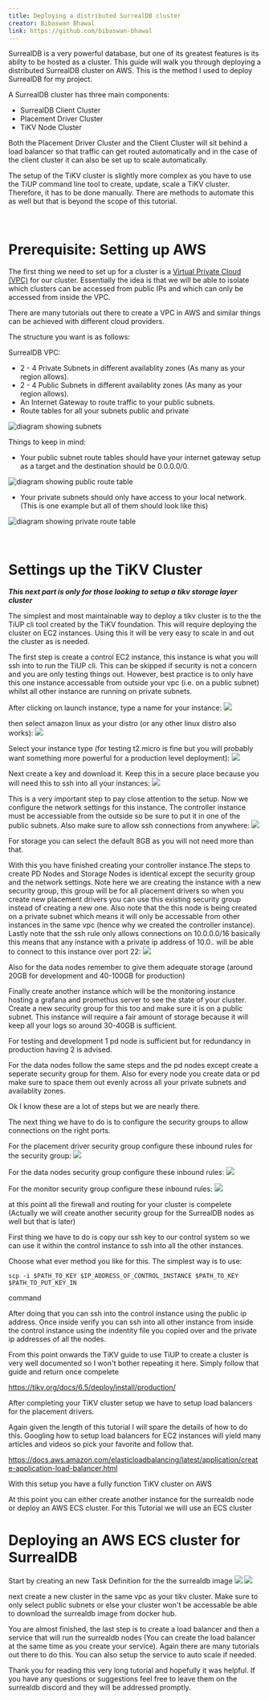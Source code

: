 ```yaml
---
title: Deploying a distributed SurrealDB cluster
creator: Bibaswan Bhawal
link: https://github.com/bibaswan-bhawal
---
```


SurrealDB is a very powerful database, but one of its greatest features is its abilty to be hosted as a cluster. This guide will walk you through deploying a distributed SurrealDB cluster on AWS. This is the method I used to deploy SurrealDB for my project.

A SurrealDB cluster has three main components:

- SurrealDB Client Cluster
- Placement Driver Cluster
- TiKV Node Cluster

Both the Placement Driver Cluster and the Client Cluster will sit behind a load balancer so that traffic can get routed automatically and in the case of the client cluster it can also be set up to scale automatically.

The setup of the TiKV cluster is slightly more complex as you have to use the TiUP command line tool to create, update, scale a TiKV cluster. Therefore, it has to be done manually. There are methods to automate this as well but that is beyond the scope of this tutorial.

<br />

# Prerequisite: Setting up AWS

The first thing we need to set up for a cluster is a [Virtual Private Cloud (VPC)](https://www.cloudflare.com/learning/cloud/what-is-a-virtual-private-cloud/) for our cluster. Essentially the idea is that we will be able to isolate which clusters can be accessed from public IPs and which can only be accessed from inside the VPC.

There are many tutorials out there to create a VPC in AWS and similar things can be achieved with different cloud providers.

The structure you want is as follows:

SurrealDB VPC:

- 2 - 4 Private Subnets in different availablity zones (As many as your region allows).
- 2 - 4 Public Subnets in different availablity zones (As many as your region allows).
- An Internet Gateway to route traffic to your public subnets.
- Route tables for all your subnets public and private

![diagram showing subnets](../assets/community/surrealdb-on-aws/diagram_1.png 'How I set up my subnets')

Things to keep in mind:

- Your public subnet route tables should have your internet gateway setup as a target and the destination should be 0.0.0.0/0.

![diagram showing public route table](../assets/community/surrealdb-on-aws/diagram_2.png 'How I set up my public route table')

- Your private subnets should only have access to your local network. (This is one example but all of them should look like this)

![diagram showing private route table](../assets/community/surrealdb-on-aws/diagram_3.png 'How I set up my private subnet route table')

</br>

# Settings up the TiKV Cluster

***This next part is only for those looking to setup a tikv storage layer cluster***

The simplest and most maintainable way to deploy a tikv cluster is to the the TiUP cli tool created by the TiKV foundation. This will require deploying the cluster on EC2 instances. Using this it will be very easy to scale in and out the cluster as is needed.

The first step is create a control EC2 instance, this instance is what you will ssh into to run the TiUP cli. This can be skipped if security is not a concern and you are only testing things out. However, best practice is to only have this one instance accessable from outside your vpc (i.e. on a public subnet) whilst all other instance are running on private subnets.

After clicking on launch instance, type a name for your instance:
![](../assets/community/surrealdb-on-aws/diagram_4.png '')

then select amazon linux as your distro (or any other linux distro also works):
![](../assets/community/surrealdb-on-aws/diagram_5.png '')

Select your instance type (for testing t2.micro is fine but you will probably want something more powerful for a production level deployment):
![](../assets/community/surrealdb-on-aws/diagram_6.png '')

Next create a key and download it. Keep this in a secure place because you will need this to ssh into all your instances:
![](../assets/community/surrealdb-on-aws/diagram_7.png '')

This is a very important step to pay close attention to the setup. Now we configure the network settings for this instance. The controller instance must be accessiable from the outside so be sure to put it in one of the public subnets. Also make sure to allow ssh connections from anywhere:
![](../assets/community/surrealdb-on-aws/diagram_8.png '')

For storage you can select the default 8GB as you will not need more than that.

With this you have finished creating your controller instance.The steps to create PD Nodes and Storage Nodes is identical except the security group and the network settings. Note here we are creating the instance with a new security group, this group will be for all placement drivers so when you create new placement drivers you can use this existing security group instead of creating a new one. Also note that the this node is being created on a private subnet which means it will only be accessable from other instances in the same vpc (hence why we created the controller instance). Lastly note that the ssh rule only allows connections on 10.0.0.0/16 basically this means that any instance with a private ip address of 10.0.*.* will be able to connect to this instance over port 22:
![](../assets/community/surrealdb-on-aws/diagram_9.png '')

Also for the data nodes remember to give them adequate storage (around 20GB for development and 40-100GB for production)

Finally create another instance which will be the monitoring instance hosting a grafana and promethus server to see the state of your cluster. Create a new security group for this too and make sure it is on a public subnet. This instance will require a fair amount of storage because it will keep all your logs so around 30-40GB is sufficient.

For testing and development 1 pd node is sufficient but for redundancy in production having 2 is advised.

For the data nodes follow the same steps and the pd nodes except create a seperate security group for them. Also for every node you create data or pd make sure to space them out evenly across all your private subnets and availablity zones.

Ok I know these are a lot of steps but we are nearly there.

The next thing we have to do is to configure the security groups to allow connections on the right ports.

For the placement driver security group configure these inbound rules for the security group:
![](../assets/community/surrealdb-on-aws/diagram_10.png '')

For the data nodes security group configure these inbound rules:
![](../assets/community/surrealdb-on-aws/diagram_11.png '')

For the monitor security group configure these inbound rules:
![](../assets/community/surrealdb-on-aws/diagram_12.png '')

at this point all the firewall and routing for your cluster is compelete (Actually we will create another security group for the SurrealDB nodes as well but that is later)

First thing we have to do is copy our ssh key to our control system so we can use it within the control instance to ssh into all the other instances.

Choose what ever method you like for this. The simplest way is to use:

`scp -i $PATH_TO_KEY $IP_ADDRESS_OF_CONTROL_INSTANCE $PATH_TO_KEY $PATH_TO_PUT_KEY_IN`

 command

 After doing that you can ssh into the control instance using the public ip address.
 Once inside verify you can ssh into all other instance from inside the control instance using the indentity file you copied over and the private ip addresses of all the nodes.

 From this point onwards the TiKV guide to use TiUP to create a cluster is very well documented so I won't bother repeating it here. Simply follow that guide and return once compelete

 <https://tikv.org/docs/6.5/deploy/install/production/>

After completing your TiKV cluster setup we have to setup load balancers for the placement drivers.

Again given the length of this tutorial I will spare the details of how to do this. Googling how to setup load balancers for EC2 instances will yield many articles and videos so pick your favorite and follow that.

<https://docs.aws.amazon.com/elasticloadbalancing/latest/application/create-application-load-balancer.html>

With this setup you have a fully function TiKV cluster on AWS

At this point you can either create another instance for the surrealdb node or deploy an AWS ECS cluster. For this Tutorial we will use an ECS cluster

# Deploying an AWS ECS cluster for SurrealDB

Start by creating an new Task Definition for the the surrealdb image
![](../assets/community/surrealdb-on-aws/diagram_13.png '')
![](../assets/community/surrealdb-on-aws/diagram_14.png '')

next create a new cluster in the same vpc as your tikv cluster. Make sure to only select public subnets or else your cluster won't be accessable be able to download the surrealdb image from docker hub.

You are almost finished, the last step is to create a load balancer and then a service that will run the surrealdb nodes (You can create the load balancer at the same time as you create your service). Again there are many tutorials out there to do this. You can also setup the service to auto scale if needed.

Thank you for reading this very long tutorial and hopefully it was helpful. If you have any questions or suggestions feel free to leave them on the surrealdb discord and they will be addressed promptly.